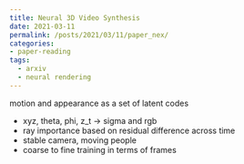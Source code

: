 ```yaml
---
title: Neural 3D Video Synthesis
date: 2021-03-11
permalink: /posts/2021/03/11/paper_nex/
categories:
- paper-reading
tags:
  - arxiv
  - neural rendering
---
```


motion and appearance as a set of latent codes
- xyz, theta, phi, z_t -> sigma and rgb
- ray importance based on residual difference across time
- stable camera, moving people
- coarse to fine training in terms of frames